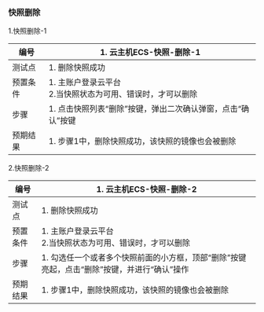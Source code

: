 ### 快照删除

1.快照删除-1

| 编号     | 1. 云主机ECS-快照-删除-1                                     |
| -------- | ------------------------------------------------------------ |
| 测试点   | 1. 删除快照成功                                              |
| 预置条件 | 1. 主账户登录云平台<br />2.当快照状态为可用、错误时，才可以删除 |
| 步骤     | 1. 点击快照列表“删除”按键，弹出二次确认弹窗，点击“确认”按键  |
| 预期结果 | 1. 步骤1中，删除快照成功，该快照的镜像也会被删除             |

2.快照删除-2

| 编号     | 1. 云主机ECS-快照-删除-2                                     |
| -------- | ------------------------------------------------------------ |
| 测试点   | 1. 删除快照成功                                              |
| 预置条件 | 1. 主账户登录云平台<br />2.当快照状态为可用、错误时，才可以删除 |
| 步骤     | 1. 勾选任一个或者多个快照前面的小方框，顶部“删除”按键亮起，点击“删除”按键，并进行“确认”操作 |
| 预期结果 | 1. 步骤1中，删除快照成功，该快照的镜像也会被删除             |